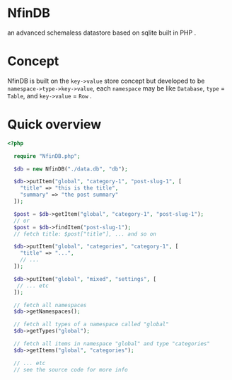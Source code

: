 # NfinDB
an advanced schemaless datastore based on sqlite built in PHP .

# Concept
NfinDB is built on the `key->value` store concept but developed to be `namespace->type->key->value`, 
each `namespace` may be like `Database`, `type` = `Table`, and `key->value` = `Row` .

# Quick overview

```php
<?php

  require "NfinDB.php";

  $db = new NfinDB("./data.db", "db");

  $db->putItem("global", "category-1", "post-slug-1", [
    "title" => "this is the title",
    "summary" => "the post summary"
  ]);

  $post = $db->getItem("global", "category-1", "post-slug-1");
  // or
  $post = $db->findItem("post-slug-1");
  // fetch title: $post["title"], ... and so on

  $db->putItem("global", "categories", "category-1", [
    "title" => "...",
    // ...
  ]);

  $db->putItem("global", "mixed", "settings", [
   // ... etc
  ]);

  // fetch all namespaces
  $db->getNamespaces();

  // fetch all types of a namespace called "global"
  $db->getTypes("global");

  // fetch all items in namespace "global" and type "categories"
  $db->getItems("global", "categories");

  // ... etc
  // see the source code for more info
```
